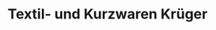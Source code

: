 ---
title: "Textil- und Kurzwaren Krüger"
url: /sehmatal/textil-und-kurzwaren-krueger/
shop: Kleidung
---
